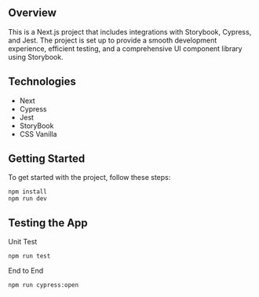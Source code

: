 ## Overview
This is a Next.js project that includes integrations with Storybook, Cypress, and Jest. The project is set up to provide a smooth development experience, efficient testing, and a comprehensive UI component library using Storybook.
## Technologies
- Next
- Cypress
- Jest
- StoryBook
- CSS Vanilla

## Getting Started
To get started with the project, follow these steps:
```
npm install
npm run dev
```

## Testing the App
Unit Test
```
npm run test
```
End to End
```
npm run cypress:open
```